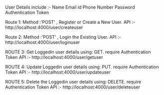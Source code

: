 User Details include :-
Name
Email id
Phone Number
Password
Authentication Token


Route 1: Method :'POST' , Register or Create a New User. 
API :- http://localhost:4000/user/createuser

Route 2: Method :'POST' , Login the Existing User.
API :- http://localhost:4000/user/loginuser

ROUTE 3: Get Loggedin user details using: GET.
require Authentication Token
API :- http://localhost:4000/user/getuser

ROUTE 4: Update Loggedin user details using: PUT.
require Authentication Token
API :- http://localhost:4000/user/updateuser

ROUTE 5: Delete the Loggedin user details using: DELETE.
require Authentication Token
API :- http://localhost:4000/user/deleteuser
